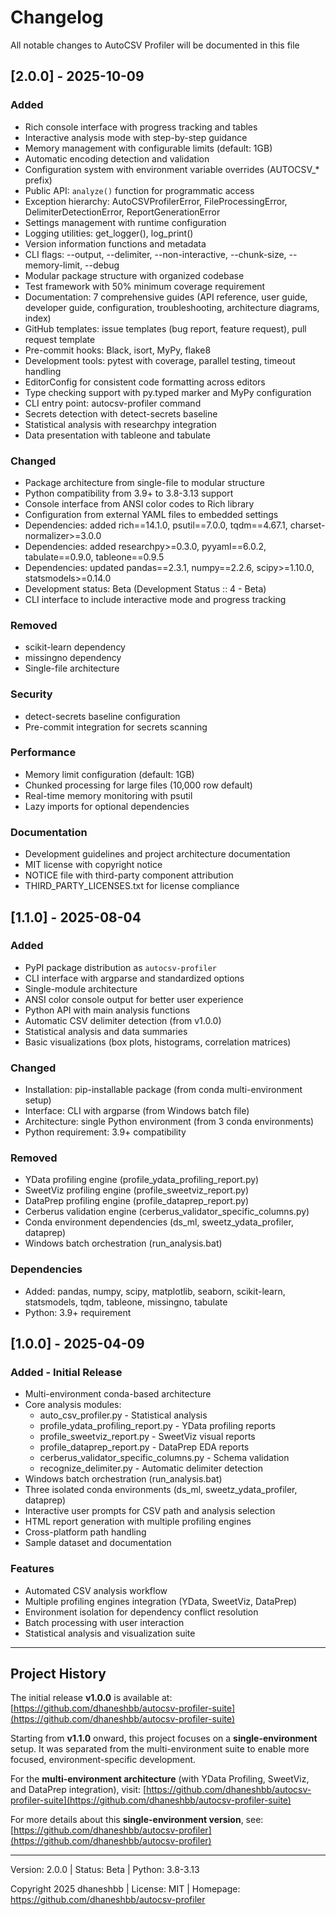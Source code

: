 # Changelog

All notable changes to AutoCSV Profiler will be documented in this file

## [2.0.0] - 2025-10-09

### Added
- Rich console interface with progress tracking and tables
- Interactive analysis mode with step-by-step guidance
- Memory management with configurable limits (default: 1GB)
- Automatic encoding detection and validation
- Configuration system with environment variable overrides (AUTOCSV_* prefix)
- Public API: `analyze()` function for programmatic access
- Exception hierarchy: AutoCSVProfilerError, FileProcessingError, DelimiterDetectionError, ReportGenerationError
- Settings management with runtime configuration
- Logging utilities: get_logger(), log_print()
- Version information functions and metadata
- CLI flags: --output, --delimiter, --non-interactive, --chunk-size, --memory-limit, --debug
- Modular package structure with organized codebase
- Test framework with 50% minimum coverage requirement
- Documentation: 7 comprehensive guides (API reference, user guide, developer guide, configuration, troubleshooting, architecture diagrams, index)
- GitHub templates: issue templates (bug report, feature request), pull request template
- Pre-commit hooks: Black, isort, MyPy, flake8
- Development tools: pytest with coverage, parallel testing, timeout handling
- EditorConfig for consistent code formatting across editors
- Type checking support with py.typed marker and MyPy configuration
- CLI entry point: autocsv-profiler command
- Secrets detection with detect-secrets baseline
- Statistical analysis with researchpy integration
- Data presentation with tableone and tabulate

### Changed
- Package architecture from single-file to modular structure
- Python compatibility from 3.9+ to 3.8-3.13 support
- Console interface from ANSI color codes to Rich library
- Configuration from external YAML files to embedded settings
- Dependencies: added rich==14.1.0, psutil==7.0.0, tqdm==4.67.1, charset-normalizer>=3.0.0
- Dependencies: added researchpy>=0.3.0, pyyaml==6.0.2, tabulate==0.9.0, tableone==0.9.5
- Dependencies: updated pandas==2.3.1, numpy==2.2.6, scipy>=1.10.0, statsmodels>=0.14.0
- Development status: Beta (Development Status :: 4 - Beta)
- CLI interface to include interactive mode and progress tracking

### Removed
- scikit-learn dependency
- missingno dependency
- Single-file architecture

### Security
- detect-secrets baseline configuration
- Pre-commit integration for secrets scanning

### Performance
- Memory limit configuration (default: 1GB)
- Chunked processing for large files (10,000 row default)
- Real-time memory monitoring with psutil
- Lazy imports for optional dependencies

### Documentation
- Development guidelines and project architecture documentation
- MIT license with copyright notice
- NOTICE file with third-party component attribution
- THIRD_PARTY_LICENSES.txt for license compliance

## [1.1.0] - 2025-08-04

### Added
- PyPI package distribution as `autocsv-profiler`
- CLI interface with argparse and standardized options
- Single-module architecture
- ANSI color console output for better user experience
- Python API with main analysis functions
- Automatic CSV delimiter detection (from v1.0.0)
- Statistical analysis and data summaries
- Basic visualizations (box plots, histograms, correlation matrices)

### Changed
- Installation: pip-installable package (from conda multi-environment setup)
- Interface: CLI with argparse (from Windows batch file)
- Architecture: single Python environment (from 3 conda environments)
- Python requirement: 3.9+ compatibility

### Removed
- YData profiling engine (profile_ydata_profiling_report.py)
- SweetViz profiling engine (profile_sweetviz_report.py)
- DataPrep profiling engine (profile_dataprep_report.py)
- Cerberus validation engine (cerberus_validator_specific_columns.py)
- Conda environment dependencies (ds_ml, sweetz_ydata_profiler, dataprep)
- Windows batch orchestration (run_analysis.bat)

### Dependencies
- Added: pandas, numpy, scipy, matplotlib, seaborn, scikit-learn, statsmodels, tqdm, tableone, missingno, tabulate
- Python: 3.9+ requirement

## [1.0.0] - 2025-04-09

### Added - Initial Release
- Multi-environment conda-based architecture
- Core analysis modules:
  - auto_csv_profiler.py - Statistical analysis
  - profile_ydata_profiling_report.py - YData profiling reports
  - profile_sweetviz_report.py - SweetViz visual reports
  - profile_dataprep_report.py - DataPrep EDA reports
  - cerberus_validator_specific_columns.py - Schema validation
  - recognize_delimiter.py - Automatic delimiter detection
- Windows batch orchestration (run_analysis.bat)
- Three isolated conda environments (ds_ml, sweetz_ydata_profiler, dataprep)
- Interactive user prompts for CSV path and analysis selection
- HTML report generation with multiple profiling engines
- Cross-platform path handling
- Sample dataset and documentation

### Features
- Automated CSV analysis workflow
- Multiple profiling engines integration (YData, SweetViz, DataPrep)
- Environment isolation for dependency conflict resolution
- Batch processing with user interaction
- Statistical analysis and visualization suite

---

## Project History

The initial release **v1.0.0** is available at:
[https://github.com/dhaneshbb/autocsv-profiler-suite](https://github.com/dhaneshbb/autocsv-profiler-suite)

Starting from **v1.1.0** onward, this project focuses on a **single-environment** setup.
It was separated from the multi-environment suite to enable more focused, environment-specific development.

For the **multi-environment architecture** (with YData Profiling, SweetViz, and DataPrep integration), visit:
[https://github.com/dhaneshbb/autocsv-profiler-suite](https://github.com/dhaneshbb/autocsv-profiler-suite)

For more details about this **single-environment version**, see:
[https://github.com/dhaneshbb/autocsv-profiler](https://github.com/dhaneshbb/autocsv-profiler)

---

Version: 2.0.0 | Status: Beta | Python: 3.8-3.13

Copyright 2025 dhaneshbb | License: MIT | Homepage: https://github.com/dhaneshbb/autocsv-profiler
